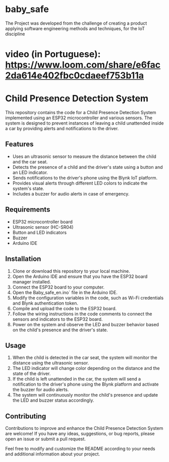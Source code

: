 # baby_safe
The Project was developed from the challenge of creating a product applying software engineering methods and techniques, for the IoT discipline

# video (in Portuguese): https://www.loom.com/share/e6fac2da614e402fbc0cdaeef753b11a

# Child Presence Detection System

This repository contains the code for a Child Presence Detection System implemented using an ESP32 microcontroller and various sensors. The system is designed to prevent instances of leaving a child unattended inside a car by providing alerts and notifications to the driver.

## Features

- Uses an ultrasonic sensor to measure the distance between the child and the car seat.
- Detects the presence of a child and the driver's state using a button and an LED indicator.
- Sends notifications to the driver's phone using the Blynk IoT platform.
- Provides visual alerts through different LED colors to indicate the system's state.
- Includes a buzzer for audio alerts in case of emergency.

## Requirements

- ESP32 microcontroller board
- Ultrasonic sensor (HC-SR04)
- Button and LED indicators
- Buzzer
- Arduino IDE

## Installation

1. Clone or download this repository to your local machine.
2. Open the Arduino IDE and ensure that you have the ESP32 board manager installed.
3. Connect the ESP32 board to your computer.
4. Open the Baby_safe_en.ino` file in the Arduino IDE.
5. Modify the configuration variables in the code, such as Wi-Fi credentials and Blynk authentication token.
6. Compile and upload the code to the ESP32 board.
7. Follow the wiring instructions in the code comments to connect the sensors and indicators to the ESP32 board.
8. Power on the system and observe the LED and buzzer behavior based on the child's presence and the driver's state.

## Usage

1. When the child is detected in the car seat, the system will monitor the distance using the ultrasonic sensor.
2. The LED indicator will change color depending on the distance and the state of the driver.
3. If the child is left unattended in the car, the system will send a notification to the driver's phone using the Blynk platform and activate the buzzer for audio alerts.
4. The system will continuously monitor the child's presence and update the LED and buzzer status accordingly.

## Contributing

Contributions to improve and enhance the Child Presence Detection System are welcome! If you have any ideas, suggestions, or bug reports, please open an issue or submit a pull request.

Feel free to modify and customize the README according to your needs and additional information about your project.

